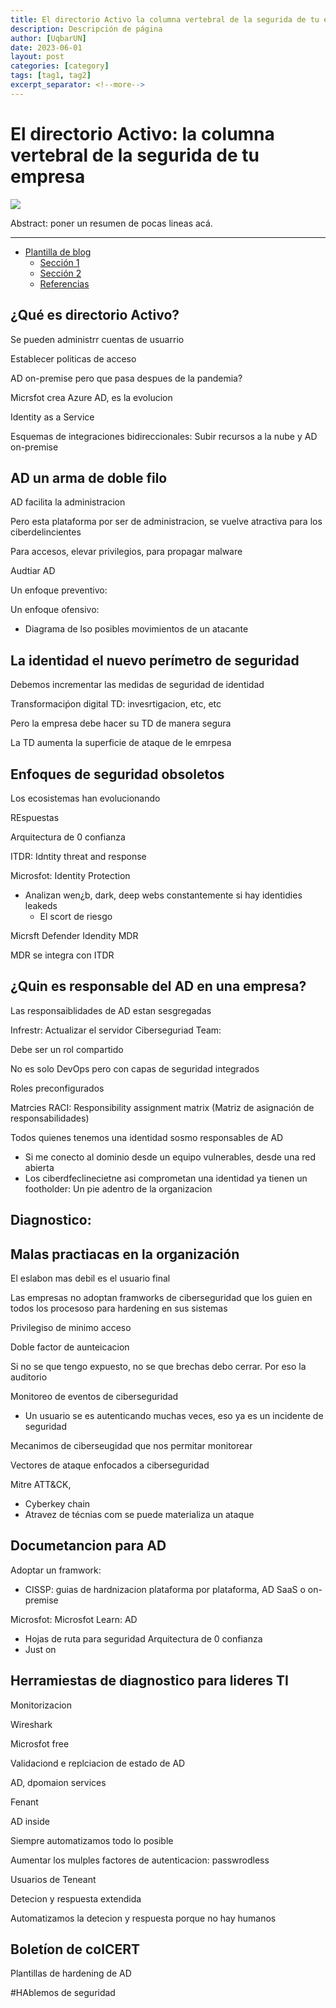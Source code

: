 ```yaml
---
title: El directorio Activo la columna vertebral de la segurida de tu empresa
description: Descripción de página
author: [UqbarUN]
date: 2023-06-01
layout: post
categories: [category]
tags: [tag1, tag2]
excerpt_separator: <!--more-->
---
```


# El directorio Activo: la columna vertebral de la segurida de tu empresa
![](https://placehold.co/900x190)  

Abstract: poner un resumen de pocas lineas acá.  

<!--more-->

***

- [Plantilla de blog](#plantilla-de-blog)
  * [Sección 1](#secci-n-1)
  * [Sección 2](#secci-n-2)
  * [Referencias](#referencias)

<!-- Generar tabla de contenidos con https://ecotrust-canada.github.io/markdown-toc/ -->

## ¿Qué es directorio Activo?

Se pueden administrr cuentas de usuarrio

Establecer politicas de acceso

AD on-premise pero que pasa despues de la pandemia?

Micrsfot crea Azure AD, es la evolucion

Identity as a Service

Esquemas de integraciones bidireccionales:  Subir recursos a la nube y AD on-premise

## AD un arma de doble filo

AD facilita la administracion

Pero esta plataforma por ser de administracion, se vuelve atractiva para los ciberdelincientes

Para accesos, elevar privilegios, para propagar malware

Audtiar AD

Un enfoque preventivo:

Un enfoque ofensivo: 
- Diagrama de lso posibles movimientos de un atacante

## La identidad el nuevo perímetro de seguridad

Debemos incrementar las medidas de seguridad de identidad

Transformaciṕon digital TD: invesrtigacion, etc, etc


Pero la empresa debe hacer su TD de manera segura

La TD aumenta la superficie de ataque de le emrpesa

## Enfoques de seguridad obsoletos

Los ecosistemas han evolucionando

REspuestas 

Arquitectura de 0 confianza

ITDR: Idntity threat and response

Microsfot: Identity Protection
- Analizan wen¿b, dark, deep webs constantemente si hay identidies leakeds
  - El scort de riesgo

Micrsft Defender Idendity MDR

MDR se integra con ITDR

## ¿Quin es responsable del AD en una empresa?

Las responsaiblidades de AD estan sesgregadas


Infrestr: Actualizar el servidor
Ciberseguriad Team:


Debe ser un rol compartido

No es solo DevOps pero con capas de seguridad integrados

Roles preconfigurados 

Matrcies RACI: Responsibility assignment matrix (Matriz de asignación de responsabilidades)

Todos quienes tenemos una identidad sosmo responsables de AD
- Si me conecto al dominio desde un equipo vulnerables, desde una red abierta
- Los ciberdfeclinecietne asi comprometan una identidad ya tienen un footholder: Un pie adentro de la organizacion


## Diagnostico:

## Malas practiacas en la organización

El eslabon mas debil es el usuario final

Las empresas no adoptan framworks de ciberseguridad que los guien en todos los procesoso
para hardening en sus sistemas

Privilegiso de minimo acceso

Doble factor de aunteicacion

Si no se que tengo expuesto, no se que brechas debo cerrar. Por eso la auditorio

Monitoreo de eventos de ciberseguridad
- Un usuario se es autenticando muchas veces, eso ya es un incidente de seguridad

Mecanimos de ciberseugidad que nos permitar monitorear

Vectores de ataque enfocados a ciberseguridad

Mitre ATT&CK, 
- Cyberkey chain
- Atravez de técnias com se puede materializa un ataque


## Documetancion para AD

Adoptar un framwork:
- CISSP: guias de hardnizacion plataforma por plataforma, AD SaaS o on-premise


Microsfot: 
Microsfot Learn: AD
- Hojas de ruta para seguridad
Arquitectura de 0 confianza
- Just on 

## Herramiestas de diagnostico para lideres TI

Monitorizacion

Wireshark


Microsfot free

Validaciond e replciacion de estado de AD

AD, dpomaion services

Fenant

AD inside

Siempre automatizamos todo lo posible

Aumentar los mulples factores de autenticacion: passwrodless

Usuarios de Teneant

Detecion y respuesta extendida

Automatizamos la detecion y respuesta porque no hay humanos

## Boletíon de colCERT

Plantillas de hardening de AD


#HAblemos de seguridad



